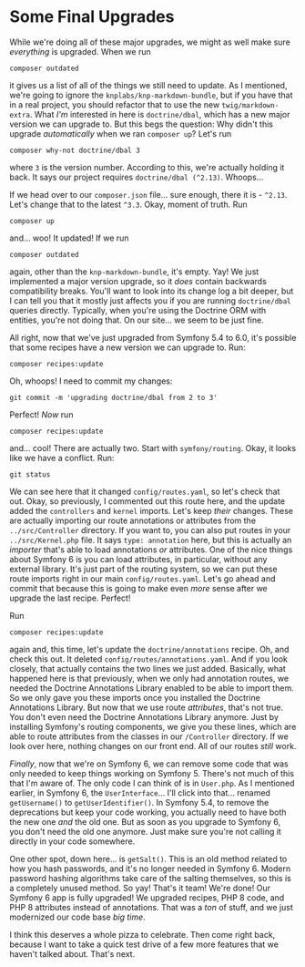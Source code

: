 # Some Final Upgrades

While we're doing all of these major upgrades, we might as well make sure *everything* is upgraded. When we run

```terminal
composer outdated
```

it gives us a list of all of the things we still need to update. As I mentioned, we're going to ignore the `knplabs/knp-markdown-bundle`, but if you have that in a real project, you should refactor that to use the new `twig/markdown-extra`. What *I'm* interested in here is `doctrine/dbal`, which has a new major version we can upgrade to. But this begs the question: Why didn't this upgrade *automatically* when we ran `composer up`?  Let's run

```terminal
composer why-not doctrine/dbal 3
```

where `3` is the version number. According to this, we're actually holding it back. It says our project requires `doctrine/dbal (^2.13)`. Whoops...

If we head over to our `composer.json` file... sure enough, there it is - `^2.13`. Let's change that to the latest `^3.3`. Okay, moment of truth. Run

```terminal
composer up
```

and... woo! It updated! If we run

```terminal
composer outdated
```

again, other than the `knp-markdown-bundle`, it's empty. Yay! We just implemented a major version upgrade, so it *does* contain backwards compatibility breaks. You'll want to look into its change log a bit deeper, but I can tell you that it mostly just affects you if you are running `doctrine/dbal` queries directly. Typically, when you're using the Doctrine ORM with entities, you're not doing that. On our site... we seem to be just fine.

All right, now that we've just upgraded from Symfony 5.4 to 6.0, it's possible that some recipes have a new version we can upgrade to. Run:

```terminal
composer recipes:update
```

Oh, whoops! I need to commit my changes:

```terminal
git commit -m 'upgrading doctrine/dbal from 2 to 3'
```

Perfect! *Now* run

```terminal
composer recipes:update
```

and... cool! There are actually two. Start with `symfony/routing`. Okay, it looks like we have a conflict. Run:

```terminal
git status
```

We can see here that it changed `config/routes.yaml`, so let's check that out. Okay, so previously, I commented out this route here, and the update added the `controllers` and `kernel` imports. Let's keep *their* changes. These are actually importing our route annotations or attributes from the `../src/Controller` directory. If you want to, you can also put routes in your `../src/Kernel.php` file. It says `type: annotation` here, but this is actually an *importer* that's able to load annotations *or* attributes. One of the nice things about Symfony 6 is you can load attributes, in particular, without any external library. It's just part of the routing system, so we can put these route imports right in our main `config/routes.yaml`. Let's go ahead and commit that because this is going to make even *more* sense after we upgrade the last recipe. Perfect!

Run

```terminal
composer recipes:update
```

again and, this time, let's update the `doctrine/annotations` recipe. Oh, and check this out. It deleted `config/routes/annotations.yaml`. And if you look closely, that actually contains the two lines we just added. Basically, what happened here is that previously, when we only had annotation routes, we needed the Doctrine Annotations Library enabled to be able to import them. So we only gave you these imports once you installed the Doctrine Annotations Library. But now that we use route *attributes*, that's not true. You don't even need the Doctrine Annotations Library anymore. Just by installing Symfony's routing components, we give you these lines, which are able to route attributes from the classes in our `/Controller` directory. If we look over here, nothing changes on our front end. All of our routes *still* work.

*Finally*, now that we're on Symfony 6, we can remove some code that was only needed to keep things working on Symfony 5. There's not much of this that I'm aware of. The only code I can think of is in `User.php`. As I mentioned earlier, in Symfony 6, the `UserInterface`... I'll click into that... renamed `getUsername()` to `getUserIdentifier()`. In Symfony 5.4, to remove the deprecations but keep your code working, you actually need to have both the new one *and* the old one. But as soon as you upgrade to Symfony 6, you don't need the old one anymore. Just make sure you're not calling it directly in your code somewhere.

One other spot, down here... is `getSalt()`. This is an old method related to how you hash passwords, and it's no longer needed in Symfony 6. Modern password hashing algorithms take care of the salting themselves, so this is a completely unused method. So yay! That's it team! We're done! Our Symfony 6 app is fully upgraded! We upgraded recipes, PHP 8 code, and PHP 8 attributes instead of annotations. That was a *ton* of stuff, and we just modernized our code base *big time*.

I think this deserves a whole pizza to celebrate. Then come right back, because I want to take a quick test drive of a few more features that we haven't talked about. That's next.
